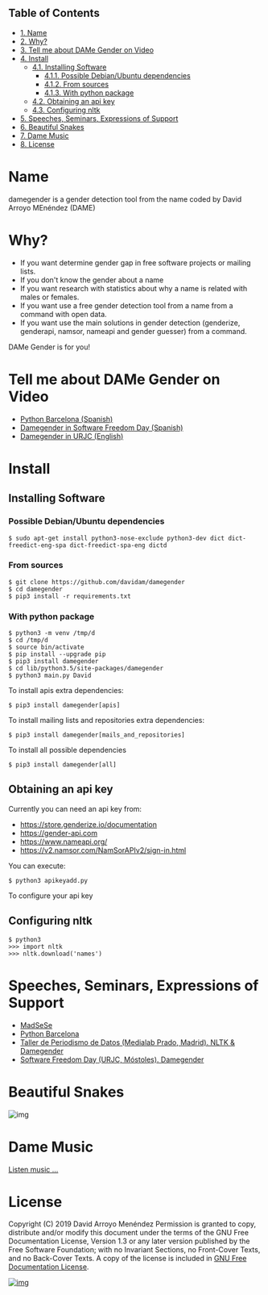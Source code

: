 <div id="table-of-contents">
<h2>Table of Contents</h2>
<div id="text-table-of-contents">
<ul>
<li><a href="#sec-1">1. Name</a></li>
<li><a href="#sec-2">2. Why?</a></li>
<li><a href="#sec-3">3. Tell me about DAMe Gender on Video</a></li>
<li><a href="#sec-4">4. Install</a>
<ul>
<li><a href="#sec-4-1">4.1. Installing Software</a>
<ul>
<li><a href="#sec-4-1-1">4.1.1. Possible Debian/Ubuntu dependencies</a></li>
<li><a href="#sec-4-1-2">4.1.2. From sources</a></li>
<li><a href="#sec-4-1-3">4.1.3. With python package</a></li>
</ul>
</li>
<li><a href="#sec-4-2">4.2. Obtaining an api key</a></li>
<li><a href="#sec-4-3">4.3. Configuring nltk</a></li>
</ul>
</li>
<li><a href="#sec-5">5. Speeches, Seminars, Expressions of Support</a></li>
<li><a href="#sec-6">6. Beautiful Snakes</a></li>
<li><a href="#sec-7">7. Dame Music</a></li>
<li><a href="#sec-8">8. License</a></li>
</ul>
</div>
</div>

# Name<a id="sec-1" name="sec-1"></a>

damegender is a gender detection tool from the name coded by David Arroyo MEnéndez (DAME)

# Why?<a id="sec-2" name="sec-2"></a>

-   If you want determine gender gap in free software projects or mailing lists.
-   If you don't know the gender about a name
-   If you want research with statistics about why a name is related with males or females.
-   If you want use a free gender detection tool from a name from a command with
    open data.
-   If you want use the main solutions in gender detection (genderize,
    genderapi, namsor, nameapi and gender guesser) from a command.

DAMe Gender is for you!

# Tell me about DAMe Gender on Video<a id="sec-3" name="sec-3"></a>

-   [Python Barcelona (Spanish)](https://www.youtube.com/embed/dvN0lMgQ9Pc)
-   [Damegender in Software Freedom Day (Spanish)](https://tv.urjc.es/iframe/5d895319d68b148f7a8c0da6)
-   [Damegender in URJC (English)](https://tv.urjc.es/video/5d895319d68b148f7a8c0da6)

# Install<a id="sec-4" name="sec-4"></a>

## Installing Software<a id="sec-4-1" name="sec-4-1"></a>

### Possible Debian/Ubuntu dependencies<a id="sec-4-1-1" name="sec-4-1-1"></a>

    $ sudo apt-get install python3-nose-exclude python3-dev dict dict-freedict-eng-spa dict-freedict-spa-eng dictd

### From sources<a id="sec-4-1-2" name="sec-4-1-2"></a>

    $ git clone https://github.com/davidam/damegender
    $ cd damegender
    $ pip3 install -r requirements.txt

### With python package<a id="sec-4-1-3" name="sec-4-1-3"></a>

    $ python3 -m venv /tmp/d
    $ cd /tmp/d
    $ source bin/activate
    $ pip install --upgrade pip
    $ pip3 install damegender
    $ cd lib/python3.5/site-packages/damegender
    $ python3 main.py David

To install apis extra dependencies:

    $ pip3 install damegender[apis]

To install mailing lists and repositories extra dependencies:

    $ pip3 install damegender[mails_and_repositories]

To install all possible dependencies

    $ pip3 install damegender[all]

## Obtaining an api key<a id="sec-4-2" name="sec-4-2"></a>

Currently you can need an api key from:
-   <https://store.genderize.io/documentation>
-   <https://gender-api.com>
-   <https://www.nameapi.org/>
-   <https://v2.namsor.com/NamSorAPIv2/sign-in.html>

You can execute:

    $ python3 apikeyadd.py

To configure your api key

## Configuring nltk<a id="sec-4-3" name="sec-4-3"></a>

    $ python3
    >>> import nltk
    >>> nltk.download('names')

# Speeches, Seminars, Expressions of Support<a id="sec-5" name="sec-5"></a>

-   [MadSeSe](http://gregoriorobles.github.io/MadSESE/201906.html)
-   [Python Barcelona](https://www.meetup.com/es-ES/python-185/events/261405719/)
-   [Taller de Periodismo de Datos (Medialab Prado, Madrid). NLTK & Damegender](https://www.medialab-prado.es/noticias/taller-de-periodismo-de-datos-2019-sesiones-formativas)
-   [Software Freedom Day (URJC, Móstoles). Damegender](https://tv.urjc.es/video/5d895319d68b148f7a8c0da6)

# Beautiful Snakes<a id="sec-6" name="sec-6"></a>

![img](https://raw.githubusercontent.com/davidam/damegender/master/src/damegender/files/images/violet-snake3.png)

# Dame Music<a id="sec-7" name="sec-7"></a>

[Listen music &#x2026;](https://www.youtube.com/playlist?list=PLeobXV-Yyn-LvQydcnr46ZkGh1V6tDGEk)

# License<a id="sec-8" name="sec-8"></a>

Copyright (C) 2019 David Arroyo Menéndez
    Permission is granted to copy, distribute and/or modify this document
    under the terms of the GNU Free Documentation License, Version 1.3
    or any later version published by the Free Software Foundation;
    with no Invariant Sections, no Front-Cover Texts, and no Back-Cover Texts.
    A copy of the license is included in [GNU Free Documentation License](https://www.gnu.org/copyleft/fdl.html).

[![img](https://upload.wikimedia.org/wikipedia/commons/thumb/4/42/GFDL_Logo.svg/200px-GFDL_Logo.svg.png)](https://www.gnu.org/copyleft/fdl.html)
